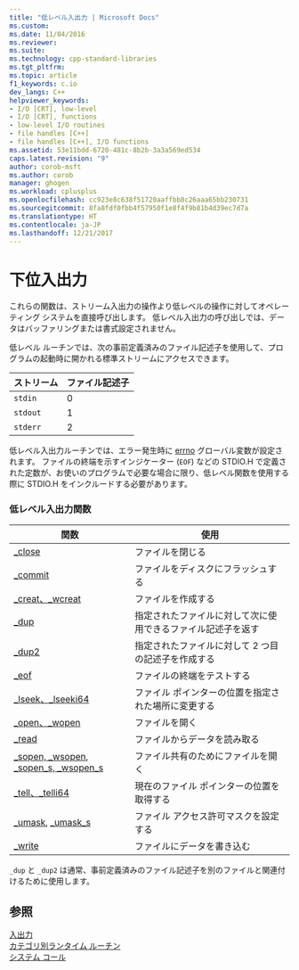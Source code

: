 ```yaml
---
title: "低レベル入出力 | Microsoft Docs"
ms.custom: 
ms.date: 11/04/2016
ms.reviewer: 
ms.suite: 
ms.technology: cpp-standard-libraries
ms.tgt_pltfrm: 
ms.topic: article
f1_keywords: c.io
dev_langs: C++
helpviewer_keywords:
- I/O [CRT], low-level
- I/O [CRT], functions
- low-level I/O routines
- file handles [C++]
- file handles [C++], I/O functions
ms.assetid: 53e11bdd-6720-481c-8b2b-3a3a569ed534
caps.latest.revision: "9"
author: corob-msft
ms.author: corob
manager: ghogen
ms.workload: cplusplus
ms.openlocfilehash: cc923e8c638f51720aaffbb8c26aaa65bb230731
ms.sourcegitcommit: 8fa8fdf0fbb4f57950f1e8f4f9b81b4d39ec7d7a
ms.translationtype: HT
ms.contentlocale: ja-JP
ms.lasthandoff: 12/21/2017
---
```

# <a name="low-level-io"></a>下位入出力
これらの関数は、ストリーム入出力の操作より低レベルの操作に対してオペレーティング システムを直接呼び出します。 低レベル入出力の呼び出しでは、データはバッファリングまたは書式設定されません。  
  
 低レベル ルーチンでは、次の事前定義済みのファイル記述子を使用して、プログラムの起動時に開かれる標準ストリームにアクセスできます。  
  
|ストリーム|ファイル記述子|  
|------------|---------------------|  
|`stdin`|0|  
|`stdout`|1|  
|`stderr`|2|  
  
 低レベル入出力ルーチンでは、エラー発生時に [errno](../c-runtime-library/errno-doserrno-sys-errlist-and-sys-nerr.md) グローバル変数が設定されます。 ファイルの終端を示すインジケーター (`EOF`) などの STDIO.H で定義された定数が、お使いのプログラムで必要な場合に限り、低レベル関数を使用する際に STDIO.H をインクルードする必要があります。  
  
### <a name="low-level-io-functions"></a>低レベル入出力関数  
  
|関数|使用|  
|--------------|---------|  
|[_close](../c-runtime-library/reference/close.md)|ファイルを閉じる|  
|[_commit](../c-runtime-library/reference/commit.md)|ファイルをディスクにフラッシュする|  
|[_creat、_wcreat](../c-runtime-library/reference/creat-wcreat.md)|ファイルを作成する|  
|[_dup](../c-runtime-library/reference/dup-dup2.md)|指定されたファイルに対して次に使用できるファイル記述子を返す|  
|[_dup2](../c-runtime-library/reference/dup-dup2.md)|指定されたファイルに対して 2 つ目の記述子を作成する|  
|[_eof](../c-runtime-library/reference/eof.md)|ファイルの終端をテストする|  
|[_lseek、_lseeki64](../c-runtime-library/reference/lseek-lseeki64.md)|ファイル ポインターの位置を指定された場所に変更する|  
|[_open、_wopen](../c-runtime-library/reference/open-wopen.md)|ファイルを開く|  
|[_read](../c-runtime-library/reference/read.md)|ファイルからデータを読み取る|  
|[_sopen, _wsopen](../c-runtime-library/reference/sopen-wsopen.md), [_sopen_s, _wsopen_s](../c-runtime-library/reference/sopen-s-wsopen-s.md)|ファイル共有のためにファイルを開く|  
|[_tell、_telli64](../c-runtime-library/reference/tell-telli64.md)|現在のファイル ポインターの位置を取得する|  
|[_umask](../c-runtime-library/reference/umask.md), [_umask_s](../c-runtime-library/reference/umask-s.md)|ファイル アクセス許可マスクを設定する|  
|[_write](../c-runtime-library/reference/write.md)|ファイルにデータを書き込む|  
  
 `_dup` と `_dup2` は通常、事前定義済みのファイル記述子を別のファイルと関連付けるために使用します。  
  
## <a name="see-also"></a>参照  
 [入出力](../c-runtime-library/input-and-output.md)   
 [カテゴリ別ランタイム ルーチン](../c-runtime-library/run-time-routines-by-category.md)   
 [システム コール](../c-runtime-library/system-calls.md)